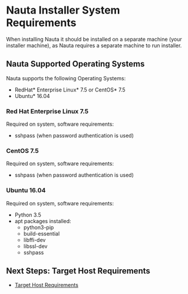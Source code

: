 # Nauta Installer System Requirements 

When installing Nauta it should be installed on a separate machine (your installer machine), as Nauta requires a separate machine to run installer.

## Nauta Supported Operating Systems
Nauta supports the following Operating Systems: 
  * RedHat* Enterprise Linux* 7.5 or CentOS* 7.5
  * Ubuntu* 16.04
   
### Red Hat Enterprise Linux 7.5

Required on system, software requirements:
  * sshpass (when password authentication is used)
 
### CentOS 7.5

Required on system, software requirements:
  * sshpass (when password authentication is used)
  
### Ubuntu 16.04

Required on system, software requirements:
  * Python 3.5
  * apt packages installed:
    - python3-pip
    - build-essential
    - libffi-dev
    - libssl-dev
    - sshpass

## Next Steps: Target Host Requirements

* [Target Host Requirements](../Target_Host_Requirements/THR.md)







